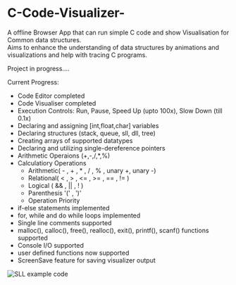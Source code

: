 # C-Code-Visualizer-
A offline Browser App that can run simple C code and show Visualisation for Common data structures.<br/>
Aims to enhance the understanding of data structures by animations and visualizations and help with tracing C programs. 

Project in progress....

Current Progress:
- Code Editor completed
- Code Visualiser completed
- Execution Controls: Run, Pause, Speed Up (upto 100x), Slow Down (till 0.1x) 
- Declaring and assigning [int,float,char] variables
- Declaring structures (stack, queue, sll, dll, tree)
- Creating arrays of supported datatypes
- Declaring and utilizing single-dereference pointers
- Arithmetic Operaions (+,-,/,*,%)
- Calculatiory Operations
  - Arithmetic( - , + , * , / , % , unary +, unary -)
  - Relational( < , > , <= , >= , == , != )
  - Logical ( && , || , ! )
  - Parenthesis '(' , ')'
  - Operation Priority
- if-else statements implemented
- for, while and do while loops implemented
- Single line comments supported
- malloc(), calloc(), free(), realloc(), exit(), printf(), scanf() functions supported
- Console I/O supported
- user defined functions now supported
- ScreenSave feature for saving visualizer output

![SLL example code](https://i.imgur.com/i7J6w7z.png)
